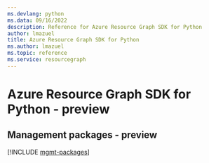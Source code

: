 ```yaml
---
ms.devlang: python
ms.data: 09/16/2022
description: Reference for Azure Resource Graph SDK for Python
author: lmazuel
title: Azure Resource Graph SDK for Python
ms.author: lmazuel
ms.topic: reference
ms.service: resourcegraph
---
```

# Azure Resource Graph SDK for Python - preview

## Management packages - preview
[!INCLUDE [mgmt-packages](resource-graph-mgmt-index.md)]